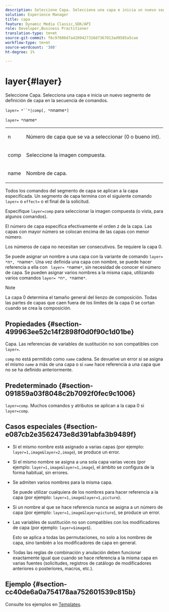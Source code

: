 ```yaml
---
description: Seleccione Capa. Selecciona una capa e inicia un nuevo segmento de definición de capa en la secuencia de comandos.
solution: Experience Manager
title: capa
feature: Dynamic Media Classic,SDK/API
role: Developer,Business Practitioner
translation-type: tm+mt
source-git-commit: f6c97606d7a4209427316d7367013ad9585a5cae
workflow-type: tm+mt
source-wordcount: '388'
ht-degree: 1%

---
```



# layer{#layer}

Seleccione Capa. Selecciona una capa e inicia un nuevo segmento de definición de capa en la secuencia de comandos.

`layer= *``*|comp[, *`nname`*]`

`layer= *`name`*`

<table id="simpletable_22DE3365A6454949B0D30C6D7110476E"> 
 <tr class="strow"> 
  <td class="stentry"> <p><span class="codeph"> <span class="varname"> n</span></span> </p></td> 
  <td class="stentry"> <p>Número de capa que se va a seleccionar (0 o bueno int). </p></td> 
 </tr> 
 <tr class="strow"> 
  <td class="stentry"> <p><span class="codeph"> comp</span> </p></td> 
  <td class="stentry"> <p>Seleccione la imagen compuesta. </p></td> 
 </tr> 
 <tr class="strow"> 
  <td class="stentry"> <p><span class="codeph"> <span class="varname"> name</span></span> </p></td> 
  <td class="stentry"> <p>Nombre de capa. </p></td> 
 </tr> 
</table>

Todos los comandos del segmento de capa se aplican a la capa especificada. Un segmento de capa termina con el siguiente comando `layer=` o `effect=` o el final de la solicitud.

Especifique `layer=comp` para seleccionar la imagen compuesta (o vista, para algunos comandos).

El número de capa especifica efectivamente el orden z de la capa. Las capas con mayor número se colocan encima de las capas con menor número.

Los números de capa no necesitan ser consecutivos. Se requiere la capa 0.

Se puede asignar un nombre a una capa con la variante de comando `layer= *`n`*, *`name`*`. Una vez definida una capa con nombre, se puede hacer referencia a ella con ` layer= *`name`*`, sin necesidad de conocer el número de capa. Se pueden asignar varios nombres a la misma capa, utilizando varios comandos `layer= *`n`*, *`name`*`.

>[!NOTE]
>
>La capa 0 determina el tamaño general del lienzo de composición. Todas las partes de capas que caen fuera de los límites de la capa 0 se cortan cuando se crea la composición.

## Propiedades {#section-499963ee52c14f2898f0d0f90c1d01be}

Capa. Las referencias de variables de sustitución no son compatibles con `layer=`.

`comp` no está permitido como  *`name`* cadena. Se devuelve un error si se asigna el mismo *`name`* a más de una capa o si *`name`* hace referencia a una capa que no se ha definido anteriormente.

## Predeterminado {#section-091859a03f8048c2b7092f0fec9c1006}

`layer=comp`. Muchos comandos y atributos se aplican a la capa 0 si `layer=comp`.

## Casos especiales {#section-e087cb2e3562473e8d391abfa3b9489f}

* Si el mismo nombre está asignado a varias capas (por ejemplo: `layer=1,image&layer=2,image`), se produce un error.
* Si el mismo nombre se asigna a una sola capa varias veces (por ejemplo: `layer=1,image&layer=1,image`), el ámbito se configura de la forma habitual, sin errores.
* Se admiten varios nombres para la misma capa.

   Se puede utilizar cualquiera de los nombres para hacer referencia a la capa (por ejemplo: `layer=1,image&layer=1,picture`).
* Si un nombre al que se hace referencia nunca se asigna a un número de capa (por ejemplo: `layer=1,image&layer=picture`), se produce un error.
* Las variables de sustitución no son compatibles con los modificadores de capa (por ejemplo: `layer=$image$`).

   Esto se aplica a todas las permutaciones, no solo a los nombres de capa, sino también a los modificadores de capa en general.

* Todas las reglas de combinación y anulación deben funcionar exactamente igual que cuando se hace referencia a la misma capa en varias fuentes (solicitudes, registros de catálogo de modificadores anteriores o posteriores, macros, etc.).

## Ejemplo {#section-cc40de6a0a754178aa752601539c815b}

Consulte los ejemplos en [Templates](../../../../../is-api/http-ref/image-serving-api-ref/c-http-protocol-reference/c-templates/c-templates.md#concept-3cd2d2adae0e41b2979b9640244d4d3e).
